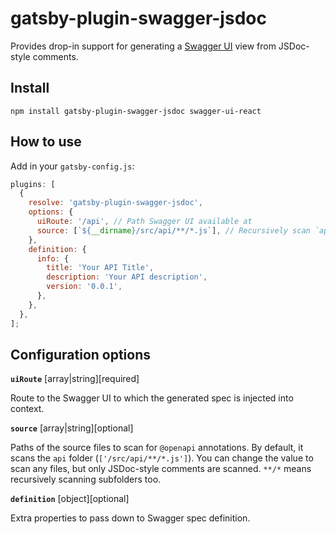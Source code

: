 # gatsby-plugin-swagger-jsdoc

Provides drop-in support for generating a [Swagger UI](https://swagger.io/tools/swagger-ui/) view from JSDoc-style comments.

## Install

`npm install gatsby-plugin-swagger-jsdoc swagger-ui-react`

## How to use

Add in your `gatsby-config.js`:

```javascript
plugins: [
  {
    resolve: 'gatsby-plugin-swagger-jsdoc',
    options: {
      uiRoute: '/api', // Path Swagger UI available at
      source: [`${__dirname}/src/api/**/*.js`], // Recursively scan `api` folder
    },
    definition: {
      info: {
        title: 'Your API Title',
        description: 'Your API description',
        version: '0.0.1',
      },
    },
  },
];
```

## Configuration options

**`uiRoute`** [array|string][required]

Route to the Swagger UI to which the generated spec is injected into context.

**`source`** [array|string][optional]

Paths of the source files to scan for `@openapi` annotations. By default, it scans the `api` folder (`['/src/api/**/*.js']`). You can change the value to scan any files, but only JSDoc-style comments are scanned. `**/*` means recursively scanning subfolders too.

**`definition`** [object][optional]

Extra properties to pass down to Swagger spec definition.
